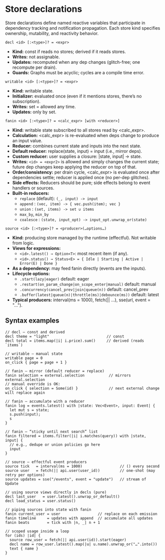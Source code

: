 # Store declarations

Store declarations define named reactive variables that participate in dependency tracking and
notification propagation. Each store kind specifies ownership, mutability, and reactivity behavior.

`decl <id> [:<type>]? = <expr>`
- **Kind:** const if <expr> reads no stores; derived if it reads stores.
- **Writes:** not assignable.
- **Updates:** recomputed when any dep changes (glitch-free; one recompute per drain).
- **Guards:** Graphs must be acyclic; cycles are a compile time error.

`writable <id> [:<type>]? = <expr>`
- **Kind:** writable state.
- **Initializer:** <expr> evaluated once (even if it mentions stores, there’s no subscription).
- **Writes:** set <id> = <expr2> allowed any time.
- **Updates:** only by set.

`fanin <id> [:<type>]? = <calc_expr> [with <reducer>]`
- **Kind:** writable state subscribed to all stores read by <calc_expr>.
- **Calculation:** <calc_expr> is re-evaluated when deps change to produce an input value.
- **Reducer:** combines current state and inputs into the next state.
- **Default reducer:** replace(state, input) = input (i.e., mirror deps).
- **Custom reducer:** user supplies a closure: |state, input| → state.
- **Writes:** `<id> = <expr2>` is allowed and simply changes the current state; future dep changes keep applying the reducer on top of that.
- **Order/consistency:** per drain cycle, <calc_expr> is evaluated once after dependencies settle; reducer is applied once (no per-dep glitches).
- **Side effects:** Reducers should be pure; side effects belong to event handlers or sources.
- **Built-in reducers:**
  - `replace` (default): `(_, input) -> input`
  - `append` : `(vec, item) -> { vec.push(item); vec }`
  - `union` : `(set, items) -> set ∪ items`
  - `max_by`, `min_by`
  - `coalesce` : `(state, input_opt) -> input_opt.unwrap_or(state)`

`source <id> [:<type>]? = <producer>(…options…)`
- **Kind:** producing store managed by the runtime (effectful). Not writable from logic.
- **Views for expressions:**
  - `<id>.latest() → Option<T>`: most recent item (if any).
  - `<id>.status() → Status<E> = { Idle | Starting | Active | Error(E) | Done }`
- **As a dependency:** may feed fanin directly (events are the inputs).
- **Lifecycle options:**
  - `.start(lazy|eager)` default: eager
  - `.restart(on_param_change|on_scope_enter|manual)` default: manual
  - `.concurrency(cancel_prev|join|queue(n))` default: cancel_prev
  - `.buffer(latest|queue(n)|throttle(ms)|debounce(ms))` default: latest
- **Typical producers:** interval(ms = 1000), fetch(|| …), sse(url, event = "…").

## Syntax examples

```dsl
// decl — const and derived
decl theme = "light"                          // const
decl total = items.map(|i| i.price).sum()     // derived (reads `items`)

// writable — manual state
writable page = 0
on_click { page = page + 1 }

// fanin — mirror (default reducer = replace)
fanin selection = external.selection           // mirrors external.selection
// manual override is OK:
on_click { selection = Some(id) }              // next external change will replace again

// fanin — accumulate with a reducer
fanin log = events.latest() with |state: Vec<Event>, input: Event| {
  let mut s = state;
  s.push(input);
  s
}

// fanin — “sticky until next search” list
fanin filtered = items.filter(|i| i.matches(query)) with |state, input| {
  // e.g., dedupe or union policies go here
  input
}

// source — effectful event producers
source tick   = interval(ms = 1000)                 // () every second
source user   = fetch(|| api.user(user_id))         // one-shot (may retry per options)
source updates = sse("/events", event = "update")   // stream of Update

// using source views directly in decls (pure)
decl last_user   = user.latest().unwrap_or_default()
decl load_status = user.status()

// piping sources into state with fanin
fanin current_user = user                 // replace on each emission
fanin timeline     = updates with append  // accumulate all updates
fanin beats        = tick with |n, _| n + 1

// scoped usage inside a loop
for (ids) |id| {
  source row_user = fetch(|| api.user(id)).start(eager)
  decl name = row_user.latest().map(|u| u.name).unwrap_or("…".into())
  text { name }
}
```
